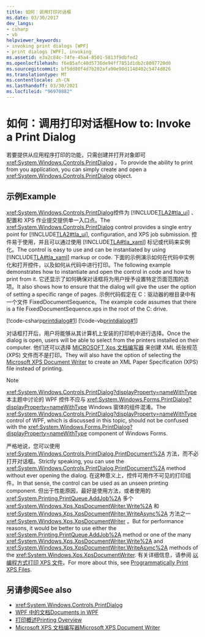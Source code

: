 ```yaml
---
title: 如何：调用打印对话框
ms.date: 03/30/2017
dev_langs:
- csharp
- vb
helpviewer_keywords:
- invoking print dialogs [WPF]
- print dialogs [WPF], invoking
ms.assetid: e3a2c84c-74fe-45a4-8501-5813f9dbfed2
ms.openlocfilehash: f6e85afc40d5736de94ff7851d1db2c8007720d0
ms.sourcegitcommit: bf5dd80f4d7b202afa90e90d1148402c5474d826
ms.translationtype: MT
ms.contentlocale: zh-CN
ms.lasthandoff: 03/30/2021
ms.locfileid: "96970882"
---
```

# <a name="how-to-invoke-a-print-dialog"></a><span data-ttu-id="03c3d-102">如何：调用打印对话框</span><span class="sxs-lookup"><span data-stu-id="03c3d-102">How to: Invoke a Print Dialog</span></span>
<span data-ttu-id="03c3d-103">若要提供从应用程序打印的功能，只需创建并打开对象即可 <xref:System.Windows.Controls.PrintDialog> 。</span><span class="sxs-lookup"><span data-stu-id="03c3d-103">To provide the ability to print from you application, you can simply create and open a <xref:System.Windows.Controls.PrintDialog> object.</span></span>  
  
## <a name="example"></a><span data-ttu-id="03c3d-104">示例</span><span class="sxs-lookup"><span data-stu-id="03c3d-104">Example</span></span>  
 <span data-ttu-id="03c3d-105"><xref:System.Windows.Controls.PrintDialog>控件为 [!INCLUDE[TLA2#tla_ui](../../../includes/tla2sharptla-ui-md.md)] 、配置和 XPS 作业提交提供单一入口点。</span><span class="sxs-lookup"><span data-stu-id="03c3d-105">The <xref:System.Windows.Controls.PrintDialog> control provides a single entry point for [!INCLUDE[TLA2#tla_ui](../../../includes/tla2sharptla-ui-md.md)], configuration, and XPS job submission.</span></span> <span data-ttu-id="03c3d-106">控件易于使用，并且可以通过使用 [!INCLUDE[TLA#tla_xaml](../../../includes/tlasharptla-xaml-md.md)] 标记或代码来实例化。</span><span class="sxs-lookup"><span data-stu-id="03c3d-106">The control is easy to use and can be instantiated by using [!INCLUDE[TLA#tla_xaml](../../../includes/tlasharptla-xaml-md.md)] markup or code.</span></span> <span data-ttu-id="03c3d-107">下面的示例演示如何在代码中实例化和打开控件，以及如何从代码中进行打印。</span><span class="sxs-lookup"><span data-stu-id="03c3d-107">The following example demonstrates how to instantiate and open the control in code and how to print from it.</span></span> <span data-ttu-id="03c3d-108">它还显示了如何确保对话框将为用户授予设置特定页面范围的选项。</span><span class="sxs-lookup"><span data-stu-id="03c3d-108">It also shows how to ensure that the dialog will give the user the option of setting a specific range of pages.</span></span> <span data-ttu-id="03c3d-109">示例代码假定在 C：驱动器的根目录中有一个文件 FixedDocumentSequence。</span><span class="sxs-lookup"><span data-stu-id="03c3d-109">The example code assumes that there is a file FixedDocumentSequence.xps in the root of the C: drive.</span></span>  
  
 [!code-csharp[printdialog#1](~/samples/snippets/csharp/VS_Snippets_Wpf/PrintDialog/CSharp/Window1.xaml.cs#1)]
 [!code-vb[printdialog#1](~/samples/snippets/visualbasic/VS_Snippets_Wpf/PrintDialog/visualbasic/window1.xaml.vb#1)]  
  
 <span data-ttu-id="03c3d-110">对话框打开后，用户将能够从其计算机上安装的打印机中进行选择。</span><span class="sxs-lookup"><span data-stu-id="03c3d-110">Once the dialog is open, users will be able to select from the printers installed on their computer.</span></span> <span data-ttu-id="03c3d-111">他们还可以选择 [MICROSOFT Xps 文档编写器](/windows/win32/printdocs/microsoft-xps-document-writer) 来创建 XML 纸张规范 (XPS) 文件而不是打印。</span><span class="sxs-lookup"><span data-stu-id="03c3d-111">They will also have the option of selecting the [Microsoft XPS Document Writer](/windows/win32/printdocs/microsoft-xps-document-writer) to create an XML Paper Specification (XPS) file instead of printing.</span></span>  
  
> [!NOTE]
> <span data-ttu-id="03c3d-112"><xref:System.Windows.Controls.PrintDialog?displayProperty=nameWithType>本主题中讨论的 WPF 控件不应与 <xref:System.Windows.Forms.PrintDialog?displayProperty=nameWithType> Windows 窗体的组件混淆。</span><span class="sxs-lookup"><span data-stu-id="03c3d-112">The <xref:System.Windows.Controls.PrintDialog?displayProperty=nameWithType> control of WPF, which is discussed in this topic, should not be confused with the <xref:System.Windows.Forms.PrintDialog?displayProperty=nameWithType> component of Windows Forms.</span></span>  
  
 <span data-ttu-id="03c3d-113">严格地说，您可以使用 <xref:System.Windows.Controls.PrintDialog.PrintDocument%2A> 方法，而不必打开对话框。</span><span class="sxs-lookup"><span data-stu-id="03c3d-113">Strictly speaking, you can use the <xref:System.Windows.Controls.PrintDialog.PrintDocument%2A> method without ever opening the dialog.</span></span> <span data-ttu-id="03c3d-114">在这种意义上，控件可用作不可见的打印组件。</span><span class="sxs-lookup"><span data-stu-id="03c3d-114">In that sense, the control can be used as an unseen printing component.</span></span> <span data-ttu-id="03c3d-115">但出于性能原因，最好是使用方法，或者使用的 <xref:System.Printing.PrintQueue.AddJob%2A> 多个 <xref:System.Windows.Xps.XpsDocumentWriter.Write%2A> 和 <xref:System.Windows.Xps.XpsDocumentWriter.WriteAsync%2A> 方法之一 <xref:System.Windows.Xps.XpsDocumentWriter> 。</span><span class="sxs-lookup"><span data-stu-id="03c3d-115">But for performance reasons, it would be better to use either the <xref:System.Printing.PrintQueue.AddJob%2A> method or one of the many <xref:System.Windows.Xps.XpsDocumentWriter.Write%2A> and <xref:System.Windows.Xps.XpsDocumentWriter.WriteAsync%2A> methods of the <xref:System.Windows.Xps.XpsDocumentWriter>.</span></span> <span data-ttu-id="03c3d-116">有关详细信息，请参阅 [以编程方式打印 XPS 文件](how-to-programmatically-print-xps-files.md)。</span><span class="sxs-lookup"><span data-stu-id="03c3d-116">For more about this, see [Programmatically Print XPS Files](how-to-programmatically-print-xps-files.md).</span></span>  
  
## <a name="see-also"></a><span data-ttu-id="03c3d-117">另请参阅</span><span class="sxs-lookup"><span data-stu-id="03c3d-117">See also</span></span>

- <xref:System.Windows.Controls.PrintDialog>
- [<span data-ttu-id="03c3d-118">WPF 中的文档</span><span class="sxs-lookup"><span data-stu-id="03c3d-118">Documents in WPF</span></span>](documents-in-wpf.md)
- [<span data-ttu-id="03c3d-119">打印概述</span><span class="sxs-lookup"><span data-stu-id="03c3d-119">Printing Overview</span></span>](printing-overview.md)
- [<span data-ttu-id="03c3d-120">Microsoft XPS 文档编写器</span><span class="sxs-lookup"><span data-stu-id="03c3d-120">Microsoft XPS Document Writer</span></span>](/windows/win32/printdocs/microsoft-xps-document-writer)
